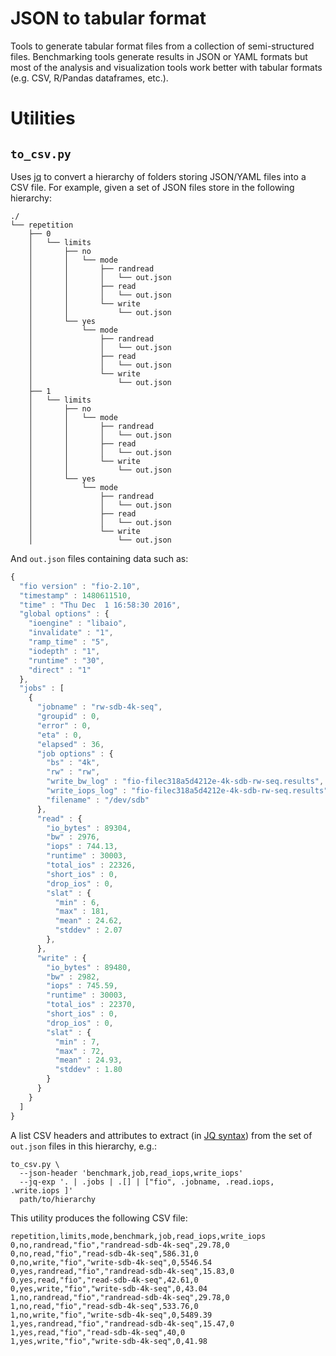 # JSON to tabular format

Tools to generate tabular format files from a collection of 
semi-structured files. Benchmarking tools generate results in JSON or 
YAML formats but most of the analysis and visualization tools work 
better with tabular formats (e.g. CSV, R/Pandas dataframes, etc.).

# Utilities

## `to_csv.py`

Uses [jq](https://stedolan.github.io/jq/) to convert a hierarchy of 
folders storing JSON/YAML files into a CSV file. For example, given a 
set of JSON files store in the following hierarchy:

```
./
└── repetition
    ├── 0
    │   └── limits
    │       ├── no
    │       │   └── mode
    │       │       ├── randread
    │       │       │   └── out.json
    │       │       ├── read
    │       │       │   └── out.json
    │       │       └── write
    │       │           └── out.json
    │       └── yes
    │           └── mode
    │               ├── randread
    │               │   └── out.json
    │               ├── read
    │               │   └── out.json
    │               └── write
    │                   └── out.json
    ├── 1
    │   └── limits
    │       ├── no
    │       │   └── mode
    │       │       ├── randread
    │       │       │   └── out.json
    │       │       ├── read
    │       │       │   └── out.json
    │       │       └── write
    │       │           └── out.json
    │       └── yes
    │           └── mode
    │               ├── randread
    │               │   └── out.json
    │               ├── read
    │               │   └── out.json
    │               └── write
    │                   └── out.json
```

And `out.json` files containing data such as:

```javascript
{
  "fio version" : "fio-2.10",
  "timestamp" : 1480611510,
  "time" : "Thu Dec  1 16:58:30 2016",
  "global options" : {
    "ioengine" : "libaio",
    "invalidate" : "1",
    "ramp_time" : "5",
    "iodepth" : "1",
    "runtime" : "30",
    "direct" : "1"
  },
  "jobs" : [
    {
      "jobname" : "rw-sdb-4k-seq",
      "groupid" : 0,
      "error" : 0,
      "eta" : 0,
      "elapsed" : 36,
      "job options" : {
        "bs" : "4k",
        "rw" : "rw",
        "write_bw_log" : "fio-filec318a5d4212e-4k-sdb-rw-seq.results",
        "write_iops_log" : "fio-filec318a5d4212e-4k-sdb-rw-seq.results",
        "filename" : "/dev/sdb"
      },
      "read" : {
        "io_bytes" : 89304,
        "bw" : 2976,
        "iops" : 744.13,
        "runtime" : 30003,
        "total_ios" : 22326,
        "short_ios" : 0,
        "drop_ios" : 0,
        "slat" : {
          "min" : 6,
          "max" : 181,
          "mean" : 24.62,
          "stddev" : 2.07
        },
      },
      "write" : {
        "io_bytes" : 89480,
        "bw" : 2982,
        "iops" : 745.59,
        "runtime" : 30003,
        "total_ios" : 22370,
        "short_ios" : 0,
        "drop_ios" : 0,
        "slat" : {
          "min" : 7,
          "max" : 72,
          "mean" : 24.93,
          "stddev" : 1.80
        }
      }
    }
  ]
}
```

A list CSV headers and attributes to extract (in [JQ 
syntax](https://stedolan.github.io/jq/tutorial/)) from the set of 
`out.json` files in this hierarchy, e.g.:

```
to_csv.py \
  --json-header 'benchmark,job,read_iops,write_iops'
  --jq-exp '. | .jobs | .[] | ["fio", .jobname, .read.iops, .write.iops ]'
  path/to/hierarchy
```

This utility produces the following CSV file:

```csv
repetition,limits,mode,benchmark,job,read_iops,write_iops
0,no,randread,"fio","randread-sdb-4k-seq",29.78,0
0,no,read,"fio","read-sdb-4k-seq",586.31,0
0,no,write,"fio","write-sdb-4k-seq",0,5546.54
0,yes,randread,"fio","randread-sdb-4k-seq",15.83,0
0,yes,read,"fio","read-sdb-4k-seq",42.61,0
0,yes,write,"fio","write-sdb-4k-seq",0,43.04
1,no,randread,"fio","randread-sdb-4k-seq",29.78,0
1,no,read,"fio","read-sdb-4k-seq",533.76,0
1,no,write,"fio","write-sdb-4k-seq",0,5489.39
1,yes,randread,"fio","randread-sdb-4k-seq",15.47,0
1,yes,read,"fio","read-sdb-4k-seq",40,0
1,yes,write,"fio","write-sdb-4k-seq",0,41.98
```
